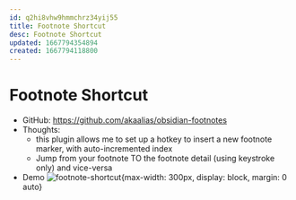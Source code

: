 ```yaml
---
id: q2hi8vhw9hmmchrz34yij55
title: Footnote Shortcut
desc: Footnote Shortcut
updated: 1667794354894
created: 1667794118800
---
```

# Footnote Shortcut

- GitHub: https://github.com/akaalias/obsidian-footnotes
- Thoughts:
    - this plugin allows me to set up a hotkey to insert a new footnote marker, with auto-incremented index 
    - Jump from your footnote TO the footnote detail (using keystroke only) and vice-versa
- Demo ![footnote-shortcut](https://github.com/akaalias/obsidian-footnotes/raw/master/basic.gif?raw=true){max-width: 300px, display: block, margin: 0 auto}